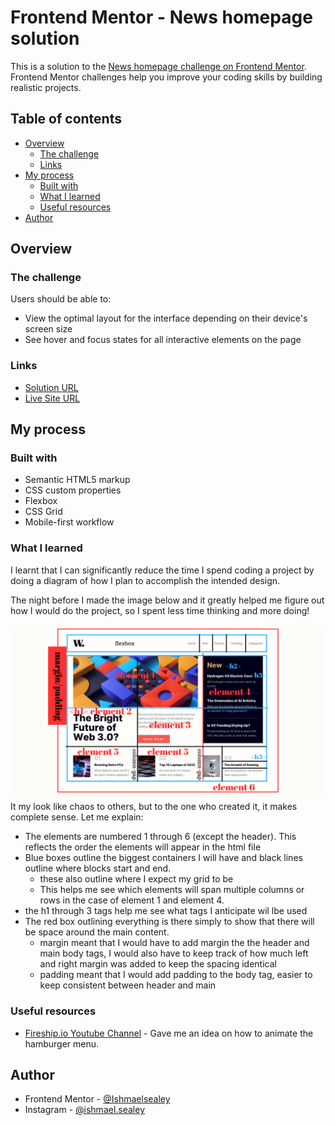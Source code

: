 # Frontend Mentor - News homepage solution

This is a solution to the [News homepage challenge on Frontend Mentor](https://www.frontendmentor.io/challenges/news-homepage-H6SWTa1MFl). Frontend Mentor challenges help you improve your coding skills by building realistic projects.

## Table of contents

- [Overview](#overview)
  - [The challenge](#the-challenge)
  - [Links](#links)
- [My process](#my-process)
  - [Built with](#built-with)
  - [What I learned](#what-i-learned)
  - [Useful resources](#useful-resources)
- [Author](#author)

## Overview

### The challenge

Users should be able to:

- View the optimal layout for the interface depending on their device's screen size
- See hover and focus states for all interactive elements on the page

### Links

- [Solution URL](https://www.frontendmentor.io/solutions/mobile-first-news-landing-css-grid-custom-scrollbar-iRscvwOnWm)
- [Live Site URL](https://ishmaelsealey.github.io/fem-news)

## My process

### Built with

- Semantic HTML5 markup
- CSS custom properties
- Flexbox
- CSS Grid
- Mobile-first workflow

### What I learned

I learnt that I can significantly reduce the time I spend coding a project by doing a diagram of how I
plan to accomplish the intended design.

The night before I made the image below and it greatly helped me figure out how I would do the project,
so I spent less time thinking and more doing!

![the image i created](./design/fem%20news%20landing%20(1).png)
It my look like chaos to others, but to the one who created it, it makes complete sense.
Let me explain:

- The elements are numbered 1 through 6 (except the header). This reflects the order the elements will appear in the html file
- Blue boxes outline the biggest containers I will have and black lines outline where blocks start and end.
  - these also outline where I expect my grid to be
  - This helps me see which elements will span multiple columns or rows in the case of element 1 and element 4.
- the h1 through 3 tags help me see what tags I anticipate wil lbe used
- The red box outlining everything is there simply to show that there will be space around the main content.
  - margin meant that I would have to add margin the the header and main body tags, I would also have to keep track of how much left and right margin was added to keep the spacing identical
  - padding meant that I would add padding to the body tag, easier to keep consistent between header and main

### Useful resources

- [Fireship.io Youtube Channel](https://www.youtube.com/@Fireship) - Gave me an idea on how to animate the hamburger menu.

## Author

- Frontend Mentor - [@Ishmaelsealey](https://www.frontendmentor.io/profile/Ishmaelsealey)
- Instagram - [@ishmael.sealey](https://www.instagram.com/profile/ishmael.sealey)
